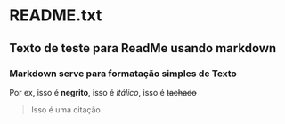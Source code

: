 # README.txt

## Texto de teste para ReadMe usando markdown

### Markdown serve para formatação simples de Texto

Por ex, isso é **negrito**, isso é *itálico*, isso é ~~tachado~~

>Isso é uma citação